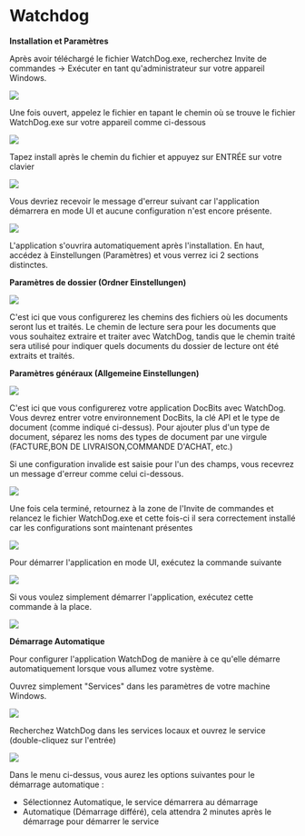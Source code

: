 # Watchdog

**Installation et Paramètres**

Après avoir téléchargé le fichier WatchDog.exe, recherchez Invite de commandes → Exécuter en tant qu'administrateur sur votre appareil Windows.

![](https://lh7-us.googleusercontent.com/a2kmyk7eD7HqZfPiLWmvSGFnpzg9oHejHe5TpE6gFwErFyJYYBB5BZjqopwr-cEqmlMvaW8-PgARZUGI9KMKHSkz-lU\_C\_w6aHrVA4Wqhwo8WBSqnBfVvCpSckqLu4PwUriGs1MxbKHBBkuQ2pPaVRM)

Une fois ouvert, appelez le fichier en tapant le chemin où se trouve le fichier WatchDog.exe sur votre appareil comme ci-dessous

![](https://lh7-us.googleusercontent.com/W\_jDgPVTtpEW96jR0w\_ibnZGY2CVwF2nAN0nEjMW3liw10bgPGlADiVR\_lWyEAlfGYRD--gSQMdEqboRlMW5TAEP6Ao3GOW-hP3tQimA58K9Uh-WNZf7i06YYNqk5\_EgKERYkjMzPx1Xd56qH2Pw8wA)

Tapez install après le chemin du fichier et appuyez sur ENTRÉE sur votre clavier

![](https://lh7-us.googleusercontent.com/vZQxNIh\_wY2SFTznxNTboFOSePmEMqXQMWbhsSoO45B\_mIh\_6C-yjfJ4SPleBIIV4p943XBN1E-3HJBgFXRRABVfDX9Ey-dnb9c5KYaNleOmE5x1ocK32zLQ4luc71rmcbv7V\_dQ8pEtH\_WoWZkN0fg)

Vous devriez recevoir le message d'erreur suivant car l'application démarrera en mode UI et aucune configuration n'est encore présente.

![](https://lh7-us.googleusercontent.com/HmudHszeaiAj3xIlb1Oz1IXPh3Kz1JovUvPjkr9UI7EwSGbGWRK7xVhUNwc9LGlt3t1RRVR0l7DFLfG\_Ob2b8Yxd4DffLb27Hv3z22tzf9LqDVTn577CFV-4Bzs2P\_vTsGDJvtNzf8XW0wPiaWLDj2o)

L'application s'ouvrira automatiquement après l'installation. En haut, accédez à Einstellungen (Paramètres) et vous verrez ici 2 sections distinctes.

**Paramètres de dossier (Ordner Einstellungen)**

![](https://lh7-us.googleusercontent.com/8uSWIY8EJKPrKj9Zk5buY\_ByE9fu2oE7mJ-shG1VB2n7QWyVLAfDfUFdj-Jv3hBq2ncf2Ls1Wh3Lm7Kf-TFqet7yFso2S6srnZev-yzVdKjUxtCMTt2IUtWvUwUU0LMGktA8ioBfIkkZGqG4f53yYHM)

C'est ici que vous configurerez les chemins des fichiers où les documents seront lus et traités. Le chemin de lecture sera pour les documents que vous souhaitez extraire et traiter avec WatchDog, tandis que le chemin traité sera utilisé pour indiquer quels documents du dossier de lecture ont été extraits et traités.

**Paramètres généraux (Allgemeine Einstellungen)**

![](https://lh7-us.googleusercontent.com/mTUxSXPBZi\_TTtVEQbGQXyXNonkIuganpTjqaamkB7C7zZ7Qaodvf9Sl8nXjnp6ZpYNf8XOwvuk-MYYEyGkFcKB-SqC9lklBXehC-3jMI7G12tXqfa6ROWywPBFE4fy-p-DcuLo3QdZXy-1rjSzlu9s)

C'est ici que vous configurerez votre application DocBits avec WatchDog. Vous devrez entrer votre environnement DocBits, la clé API et le type de document (comme indiqué ci-dessus). Pour ajouter plus d'un type de document, séparez les noms des types de document par une virgule (FACTURE,BON DE LIVRAISON,COMMANDE D'ACHAT, etc.)

Si une configuration invalide est saisie pour l'un des champs, vous recevrez un message d'erreur comme celui ci-dessous.

![](https://lh7-us.googleusercontent.com/BIOMuVCPUojfwPVr-cJukzvoBdWdtxzj5XCXocWlZwbaXwkTpb4u5Gk84vKu-\_Z5UxvZ2cq0asHs4aFRLklBrUOKA19d2R4nqsxyZjd3iJlh3y97f07OfzEyv6jl7JpnorANzdPIgyZfqwmCEYZOlek)

Une fois cela terminé, retournez à la zone de l'Invite de commandes et relancez le fichier WatchDog.exe et cette fois-ci il sera correctement installé car les configurations sont maintenant présentes

![](https://lh7-us.googleusercontent.com/GqtwbyvQjjNb1u9DY\_Eww2woOdK1nYMm0oRMFxEGWSP9oSYN51eu1kkWiDzenz1rHGLvYG-ocwosOK2bTM6ruXTI5co05kjV2HPGI-8TgEIBTVCPpTrvs37SKMk9eBWY0KEj9vCCyPeqXYgCVD0DDXw)

Pour démarrer l'application en mode UI, exécutez la commande suivante

![](https://lh7-us.googleusercontent.com/LELZuaiuL8ukiKPE-pbezsOZAICffXxAomx6gSe0vOvYaIdkr8Sr7X2znc\_Lb3G76bh11X6kGPizWzoA05L-nBwUcJV8NNLUgQuGOf0TyICmhyL4syhnZFGu82JP0a3dORlQXz9MnTA\_f-8b6oy8v6g)

Si vous voulez simplement démarrer l'application, exécutez cette commande à la place.

![](https://lh7-us.googleusercontent.com/yHiO-x4CPGIjC9hRx6o-Wr5lAYiwjGi0vNBp3faB91OYIqm8TTZcz3SVDgjSmq\_7TN11aVCsNHoHV5sR0FHsA5DJqxJ74z3lAmXoaDkkMutl7yXj4fCoabX-9SwfsWJwOaooiVZhCvOKFXvJOCBicEA)

**Démarrage Automatique**

Pour configurer l'application WatchDog de manière à ce qu'elle démarre automatiquement lorsque vous allumez votre système.

Ouvrez simplement "Services" dans les paramètres de votre machine Windows.

![](https://lh7-us.googleusercontent.com/IEqq96LGZ9lBz2E0ApDrTz5huYutY7G1DecXLwhkdIF0pS235RN9HIqcehuJvXv5tyLdOnobhM\_VNeMFA7tnMhwvWCnFRU5G14cHWN1swA4ZYF1rjvKzZtFMaCK2MDsPebvIz3MejDwjiYEiQ-\_BQyg)

Recherchez WatchDog dans les services locaux et ouvrez le service (double-cliquez sur l'entrée)

![](https://lh7-us.googleusercontent.com/qOtVCqR-zytJw2zifnjHmW\_s5Hl6ijJt72d3PRI\_euZU0H3wA-QD69mSFOnyDEnCVJXblEeA\_Zbh5iQsyPa8gPJ85TY8wz-Ir0aMd2SWoKizKw1G4yi9jOmtxZG7-9EZbOvborv45OASD6zSa6lLbAk)

Dans le menu ci-dessus, vous aurez les options suivantes pour le démarrage automatique :

* Sélectionnez Automatique, le service démarrera au démarrage
* Automatique (Démarrage différé), cela attendra 2 minutes après le démarrage pour démarrer le service
